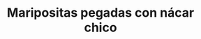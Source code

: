 ---
title: Maripositas pegadas con nácar chico
date: 
draft: false

# descripcion
description : Maripositas pegadas con nácar chico

materials: Plata 925

color: Plateado

dimensions: 0,7cm

code: 01-04-0105

type: "Aros"

categories: []

# Images
# first image will be shown in the product page
images:
  # - image: "images/path_to_image"
  # La ubicacion de las imagenes es imagenes/Aros/Aros.Piedras/01-04-0105-maripositas-pegadas-con-nacar-chico
  - image: "./images/aros/piedras/01-04-0105-maripositas-pegadas-con-nacar-chico_a.jpeg"
  - image: "./images/aros/piedras/01-04-0105-maripositas-pegadas-con-nacar-chico_b.jpeg"
---